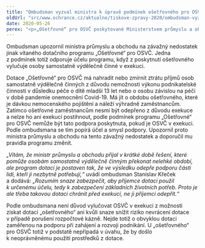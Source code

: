 ```yaml
---
title: "Ombudsman vyzval ministra k úpravě podmínek ošetřovného pro OSVČ"
oldUrl: "src/www.ochrance.cz/aktualne/tiskove-zpravy-2020/ombudsman-vyzval-ministra-k-uprave-podminek-osetrovneho-pro-osvc"
date: 2020-05-26
perex: "<p>„Ošetřovné“ pro OSVČ poskytované Ministerstvem průmyslu a obchodu má být obdobou ošetřovného poskytovaného zaměstnancům. Stejně jako ošetřovné pro zaměstnance by tedy ani ošetřovné pro OSVČ nemělo být ovlivněno exekucí, jinak by popíralo svůj účel. Ombudsman na to upozornil ministra průmyslu a obchodu a doporučil mu podmínky ošetřovného pro OSVČ upravit.</p>"
---
```


<!-- imported from the old website -->

<p>Ombudsman upozornil ministra průmyslu a obchodu na závažný nedostatek jinak vítaného dotačního programu „Ošetřovné“ pro OSVČ. Jedna z podmínek totiž odporuje účelu programu, když z poskytnutí ošetřovného vylučuje osoby samostatně výdělečně činné v exekuci.</p> <p>Dotace „Ošetřovné“ pro OSVČ má nahradit nebo zmírnit ztrátu příjmů osob samostatně výdělečně činných z důvodu nemožnosti výkonu podnikatelské činnosti v důsledku péče o dítě mladší 13 let nebo o osobu závislou na péči v době pandemie onemocnění Covid-19. Má jít o obdobu ošetřovného, které je dávkou nemocenského pojištění a náleží výhradně zaměstnancům. Zatímco ošetřovné zaměstnancům nesmí být odepřeno z důvodu exekuce a nelze ho ani exekucí postihnout, podle podmínek programu „Ošetřovné“ pro OSVČ nemůže být tato podpora poskytnuta, pokud je OSVČ v exekuci. Podle ombudsmana se tím popírá účel a smysl podpory. Upozornil proto ministra průmyslu a obchodu na tento závažný nedostatek a doporučil mu pravidla programu změnit. </p> <p><i>„Vítám, že ministr průmyslu a obchodu přijal v krátké době řešení, které pomůže osobám samostatně výdělečně činným překonat nelehké období, ale program dotací je postaven tak, že ve výsledku odepře podporu části lidí, kteří ji nezbytně potřebují,“</i> uvádí ombudsman Stanislav Křeček a dodává:<i> „Rozumím snaze zabezpečit, aby příjemce dotaci použil k určenému účelu, tedy k zabezpečení základních životních potřeb. Proto je ale třeba takovou dotaci chránit před exekucí, ne ji příjemci odepřít.“</i></p> Podle ombudsmana není důvod vylučovat OSVČ v exekuci z možnosti získat dotaci „ošetřovného“ ani kvůli snaze snížit riziko nevrácení dotace v případě porušení rozpočtové kázně. Nejde totiž o obvyklou dotaci zaměřenou na podporu při zahájení a rozvoji podnikání. U „ošetřovného“ pro OSVČ totiž v podstatě nepřipadá v úvahu, že by došlo k neoprávněnému použití prostředků z dotace.
